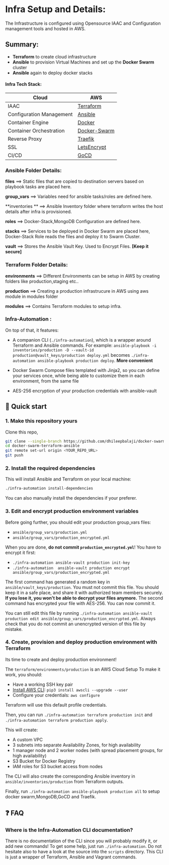 # Infra Setup and Details:

The Infrastructure is configured  using Opensource IAAC and Configuration management tools and hosted in AWS.

## Summary:
- **Terraform** to create  cloud infrastructure
- **Ansible** to provision Virtual Machines and set up the **Docker Swarm** cluster
- **Ansible** again to deploy docker stacks

#### Infra Tech Stack:

|  Cloud |  AWS   |
| ------------ | ------------ |
| IAAC  | [Terraform](https://www.terraform.io/ "Terraform") |
| Configuration Management  | [Ansible](https://www.ansible.com/ "Ansible") |
| Container Engine  | [Docker](https://www.docker.com/ "Docker")  |
|  Container Orchestration  |  [Docker-Swarm](https://docs.docker.com/engine/swarm/ "Docker-Swarm") |
| Reverse Proxy  |  [Traefik](https://containo.us/traefik/ "Traefik") |
| SSL   |  [LetsEncrypt](https://letsencrypt.org/ "LetsEncrypt") |
| CI/CD   | [GoCD](https://www.gocd.org/ "GoCD") |

###  Ansible Folder Details:
**files**  ==> Static files that are copied to destination servers based on playbook tasks are placed here.

**group_vars**  ==> Variables need for ansible tasks/roles are defined here.

**inventories ** ==> Ansible Inventory folder where terraform writes the host details after infra is provisioned.

**roles**  ==> Docker-Stack,MongoDB Configuration are defined here.

 **stacks** ==> Services to be deployed in Docker Swarm are placed here, Docker-Stack Role reads the files and deploy it to Swarm Cluster.

**vault** ==> Stores the Ansible Vault Key. Used to Encrypt Files. **[Keep it secure]**

### Terraform Folder Details:
**environments** ==> Different Environments can be setup in AWS by creating folders like production,staging etc..  

**production** ==> Creating a production infrastrucure in AWS using aws module in modules folder

**modules** ==> Contains Terraform modules to setup infra.

### Infra-Automation :

On top of that, it features:

- A companion CLI (`./infra-automation`), which is a wrapper around Terraform and Ansible commands. For example: `ansible-playbook -i inventories/production -D --vault-id production@vault_keys/production deploy.yml` becomes `./infra-automation ansible-playbook production deploy`. **More convenient**

- Docker Swarm Compose files templated with Jinja2, so you can define your services once, while being able to customize them in each environment, from the same file

- AES-256 encryption of your production credentials with ansible-vault

## :rocket: Quick start

### 1. Make this repository yours

Clone this repo,

```bash
git clone --single-branch https://github.com/dhileepbalaji/docker-swarm-terraform-ansible
cd docker-swarm-terraform-ansible
git remote set-url origin <YOUR_REPO_URL>
git push
```

### 2. Install the required dependencies

This will install Ansible and Terraform on your local machine:

```bash
./infra-automation install-dependencies
```

You can also manually install the dependencies if your preferer.

### 3. Edit and encrypt  production environment variables

Before going further, you should edit your production group_vars files:

- `ansible/group_vars/production.yml`
- `ansible/group_vars/production_encrypted.yml`
  
When you are done, **do not commit `production_encrypted.yml`**! You have to encrypt it first:

- `./infra-automation ansible-vault production init-key`
- `./infra-automation  ansible-vault production encrypt ansible/group_vars/production_encrypted.yml`

The first command has generated a random key in `ansible/vault_keys/production`.
You must not commit this file. You should keep it in a safe place, and share it with  authorized team members securely.
**If you lose it, you won't be able to decrypt your files anymore.** 
The second command has encrypted your file with AES-256. You can now commit it.

You can still edit this file by running `./infra-automation ansible-vault production edit ansible/group_vars/production_encrypted.yml`. Always check that you do not commit an unencrypted version of this file by mistake.

### 4. Create, provision and deploy  production environment with Terraform

Its time to create and deploy  production environment!

The `terraform/environments/production` is an AWS Cloud Setup
To make it work, you should:

- Have a working SSH key pair
- [Install AWS CLI](https://docs.aws.amazon.com/fr_fr/cli/latest/userguide/cli-chap-install.html): `pip3 install awscli --upgrade --user`
- Configure your credentials: `aws configure`

Terraform will use this default profile credentials.

Then, you can run `./infra-automation terraform production init` and `./infra-automation terraform production apply`.

This will create:

- A custom VPC
- 3 subnets into separate Availability Zones, for high availability
- 1 manager node and 2 worker nodes (with spread placement groups, for high availability)
- S3 Bucket for Docker Registry
- IAM roles for S3 bucket access from nodes

The CLI will also create the corresponding Ansible inventory  in `ansible/inventories/production` from Terraform outputs. 

Finally,  run `./infra-automation ansible-playbook production all`  to setup docker swarm,MongoDB,GoCD and Traefik.






## :question: FAQ

### Where is the Infra-Automation CLI documentation? <!-- omit in toc -->

There is no documentation of the CLI since you will probably modify it, or add new commands!
To get some help, just run `./infra-automation`. Do not hesitate also to have a look at the source into the `scripts` directory. This CLI is just a wrapper of Terraform, Ansible and Vagrant commands.


